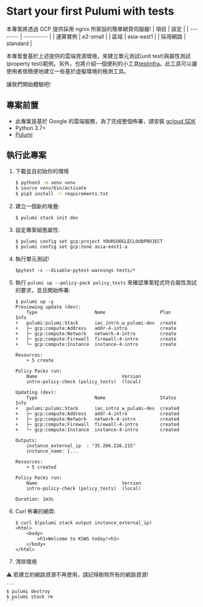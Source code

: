 # Start your first Pulumi with tests

本專案將透過 GCP 提供採用 ngnix 所架設的簡單網頁伺服器!
| 項目     | 設定       |
| -------- | ---------- |
| 運算實例 | e2-small   |
| 區域     | asia-east1 |
| 採用網路 | standard   |

本專案會基於上述提供的雲端資源環境，來建立單元測試(unit test)與屬性測試(property test)範例。另外，也將介紹一個便利的小工具[testinfra](https://testinfra.readthedocs.io/)。此工具可以讓使用者很簡便地建立一些基於虛擬環境的檢測工具。

讓我們開始體驗吧!

## 專案前置

* 此專案是基於 Google 的雲端服務，為了完成整個佈署，請安裝 [gcloud SDK](https://cloud.google.com/sdk/docs/install#deb)
* Python 3.7+
* [Pulumi](https://www.pulumi.com/docs/get-started/install/)

## 執行此專案

1. 下載並且初始你的環境

    ```bash
    $ python3 -m venv venv
    $ source venv/bin/activate
    $ pip3 install -r requirements.txt
    ```
    
2.  建立一個新的堆疊:

    ```
    $ pulumi stack init dev
    ```

3.  設定專案組態屬性:

    ```
    $ pulumi config set gcp:project YOURGOOGLECLOUDPROJECT
    $ pulumi config set gcp:zone asia-east1-a
    ```

4.  執行單元測試!

    ```
    $pytest -s --disable-pytest-warnings tests/*
    ```

5.  執行 `pulumi up --policy-pack policy_tests` 來確認專案程式符合屬性測試的要求，並且開始佈署:

    ``` 
    $ pulumi up -y
    Previewing update (dev):
        Type                     Name                    Plan       Info
    +   pulumi:pulumi:Stack      iac_intro_w_pulumi-dev  create
    +   ├─ gcp:compute:Address   addr-4-intro            create
    +   ├─ gcp:compute:Network   network-4-intro         create
    +   ├─ gcp:compute:Firewall  firewall-4-intro        create
    +   └─ gcp:compute:Instance  instance-4-intro        create

    Resources:
        + 5 create

    Policy Packs run:
        Name                               Version
        intro-policy-check (policy_tests)  (local)

    Updating (dev):
        Type                     Name                    Status      Info
    +   pulumi:pulumi:Stack      iac_intro_w_pulumi-dev  created
    +   ├─ gcp:compute:Address   addr-4-intro            created
    +   ├─ gcp:compute:Network   network-4-intro         created
    +   ├─ gcp:compute:Firewall  firewall-4-intro        created
    +   └─ gcp:compute:Instance  instance-4-intro        created

    Outputs:
        instance_external_ip  : "35.206.226.215"
        instance_name: {...

    Resources:
        + 5 created
    
    Policy Packs run:
        Name                               Version
        intro-policy-check (policy_tests)  (local)

    Duration: 1m3s
    ```

6.  Curl 佈署的網頁:

    ```
    $ curl $(pulumi stack output instance_external_ip)
    <html>
        <body>
            <h1>Welcome to KSWS today!<h1>
        </body>
    </html>
    ```

7. 清除環境

:warning: 若建立的網路資源不再使用，請記得刪除所有的網路資源!

    ```
    $ pulumi destroy
    $ pulumi stack rm
    ```
